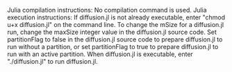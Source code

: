 Julia compilation instructions: No compilation command is used.
Julia execution instructions: If diffusion.jl is not already executable, enter
"chmod u+x diffusion.jl" on the command line. To change the mSize for a
diffusion.jl run, change the maxSize integer value in the diffusion.jl source
code. Set partitionFlag to false in the diffusion.jl source code to prepare
diffusion.jl to run without a partition, or set partitionFlag to true to prepare
diffusion.jl to run with an active partition. When diffusion.jl is executable,
enter "./diffusion.jl" to run diffusion.jl.
